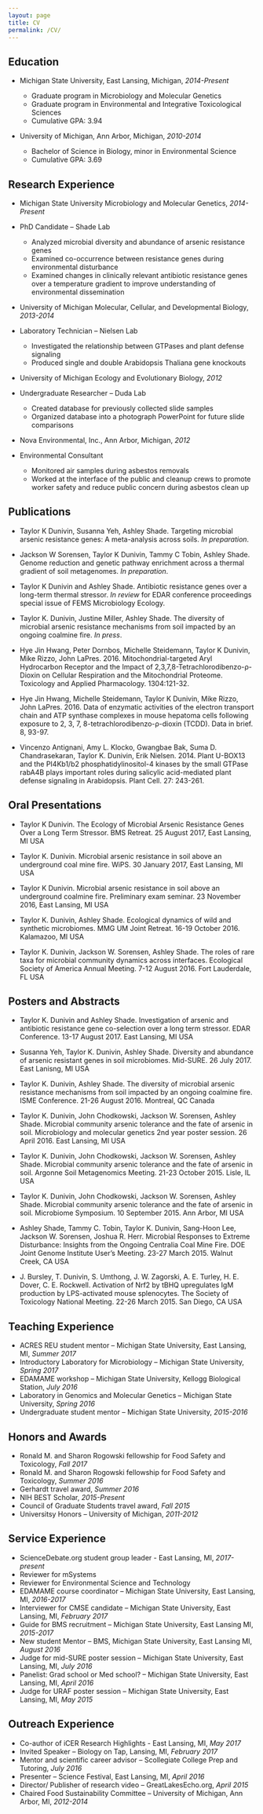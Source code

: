 ```yaml
---
layout: page
title: CV
permalink: /CV/
---
```


## Education
* Michigan State University, East Lansing, Michigan,			                                               _2014-Present_
  * Graduate program in Microbiology and Molecular Genetics
  * Graduate program in Environmental and Integrative Toxicological Sciences
  * Cumulative GPA: 3.94

* University of Michigan, Ann Arbor, Michigan,	 	                                    _2010-2014_
  * Bachelor of Science in Biology, minor in Environmental Science
  * Cumulative GPA: 3.69


## __Research Experience__
* Michigan State University Microbiology and Molecular Genetics,                                       _2014-Present_
* PhD Candidate – Shade Lab
  *	Analyzed microbial diversity and abundance of arsenic resistance genes
  *	Examined co-occurrence between resistance genes during environmental disturbance
  * Examined changes in clinically relevant antibiotic resistance genes over a temperature gradient to improve understanding of environmental dissemination 


* University of Michigan Molecular, Cellular, and Developmental Biology,                             _2013-2014_
* Laboratory Technician – Nielsen Lab
  *	Investigated the relationship between GTPases and plant defense signaling
  * Produced single and double Arabidopsis Thaliana gene knockouts

* University of Michigan Ecology and Evolutionary Biology,                                                     _2012_
* Undergraduate Researcher – Duda Lab
  *	Created database for previously collected slide samples
  *	Organized database into a photograph PowerPoint for future slide comparisons

* Nova Environmental, Inc., Ann Arbor, Michigan,                                                                       _2012_
* Environmental Consultant
  *	Monitored air samples during asbestos removals
  * Worked at the interface of the public and cleanup crews to promote worker safety and reduce public concern during asbestos clean up
  

## Publications
* Taylor K Dunivin, Susanna Yeh, Ashley Shade. Targeting microbial arsenic resistance genes: A meta-analysis across soils. _In preparation_.

* Jackson W Sorensen, Taylor K Dunivin, Tammy C Tobin, Ashley Shade. Genome reduction and genetic pathway enrichment across a thermal gradient of soil metagenomes. _In preparation_.

* Taylor K Dunivin and Ashley Shade. Antibiotic resistance genes over a long-term thermal stressor. _In review_ for EDAR conference proceedings special issue of FEMS Microbiology Ecology.

* Taylor K. Dunivin, Justine Miller, Ashley Shade. The diversity of microbial arsenic resistance mechanisms from soil impacted by an ongoing coalmine fire. _In press_.

* Hye Jin Hwang, Peter Dornbos, Michelle Steidemann, Taylor K Dunivin, Mike Rizzo, John LaPres. 2016. Mitochondrial-targeted Aryl Hydrocarbon Receptor and the Impact of 2,3,7,8-Tetrachlorodibenzo-ρ-Dioxin on Cellular Respiration and the Mitochondrial Proteome. Toxicology and Applied Pharmacology. 1304:121-32.

* Hye Jin Hwang, Michelle Steidemann, Taylor K Dunivin, Mike Rizzo, John LaPres. 2016. Data of enzymatic activities of the electron transport chain and ATP synthase complexes in mouse hepatoma cells following exposure to 2, 3, 7, 8-tetrachlorodibenzo-ρ-dioxin (TCDD). Data in brief. 8, 93-97. 

* Vincenzo Antignani, Amy L. Klocko, Gwangbae Bak, Suma D. Chandrasekaran, Taylor K. Dunivin, Erik Nielsen. 2014. Plant U-BOX13 and the PI4Kb1/b2 phosphatidylinositol-4 kinases by the small GTPase rabA4B plays important roles during salicylic acid-mediated plant defense signaling in Arabidopsis. Plant Cell. 27: 243-261.


## __Oral Presentations__
* Taylor K Dunivin. The Ecology of Microbial Arsenic Resistance Genes Over a Long Term Stressor. BMS Retreat. 25 August 2017, East Lansing, MI USA

* Taylor K. Dunivin. Microbial arsenic resistance in soil above an underground coal mine fire. WiPS. 30 January 2017, East Lansing, MI USA

* Taylor K Dunivin. Microbial arsenic resistance in soil above an underground coalmine fire. Preliminary exam seminar. 23 November 2016, East Lansing, MI USA

* Taylor K. Dunivin, Ashley Shade. Ecological dynamics of wild and synthetic microbiomes. MMG UM Joint Retreat. 16-19 October 2016. Kalamazoo, MI USA

* Taylor K. Dunivin, Jackson W. Sorensen, Ashley Shade. The roles of rare taxa for microbial community dynamics across interfaces. Ecological Society of America Annual Meeting. 7-12 August 2016. Fort Lauderdale, FL USA


## __Posters and Abstracts__
* Taylor K. Dunivin and Ashley Shade. Investigation of arsenic and antibiotic resistance gene co-selection over a long term stressor. EDAR Conference. 13-17 August 2017. East Lansing, MI USA

* Susanna Yeh, Taylor K. Dunivin,  Ashley Shade. Diversity and abundance of arsenic resistant genes in soil microbiomes. Mid-SURE. 26 July 2017. East Lanisng, MI USA

* Taylor K. Dunivin, Ashley Shade. The diversity of microbial arsenic resistance mechanisms from soil impacted by an ongoing coalmine fire. ISME Conference. 21-26 August 2016. Montreal, QC Canada

* Taylor K. Dunivin, John Chodkowski, Jackson W. Sorensen, Ashley Shade. Microbial community arsenic tolerance and the fate of arsenic in soil. Microbiology and molecular genetics 2nd year poster session. 26 April 2016. East Lansing, MI USA

* Taylor K. Dunivin, John Chodkowski, Jackson W. Sorensen, Ashley Shade. Microbial community arsenic tolerance and the fate of arsenic in soil. Argonne Soil Metagenomics Meeting. 21-23 October 2015. Lisle, IL USA

* Taylor K. Dunivin, John Chodkowski, Jackson W. Sorensen, Ashley Shade. Microbial community arsenic tolerance and the fate of arsenic in soil. Microbiome Symposium. 10 September 2015. Ann Arbor, MI USA

* Ashley Shade, Tammy C. Tobin, Taylor K. Dunivin, Sang-Hoon Lee, Jackson W. Sorensen, Joshua R. Herr.  Microbial Responses to Extreme Disturbance:  Insights from the Ongoing Centralia Coal Mine Fire.  DOE Joint Genome Institute User’s Meeting.  23-27 March 2015. Walnut Creek, CA USA

* J. Bursley, T. Dunivin, S. Umthong, J. W. Zagorski, A. E. Turley, H. E. Dover, C. E. Rockwell. Activation of Nrf2 by tBHQ upregulates IgM production by LPS-activated mouse splenocytes. The Society of Toxicology National Meeting. 22-26 March 2015. San Diego, CA USA 

## __Teaching Experience__
* ACRES REU student mentor – Michigan State University, East Lansing, MI,			          _Summer 2017_
*	Introductory Laboratory for Microbiology – Michigan State University,                _Spring 2017_
*	EDAMAME workshop – Michigan State University, Kellogg Biological Station,          _July 2016_
*	Laboratory in Genomics and Molecular Genetics – Michigan State University,        _Spring 2016_
*	Undergraduate student mentor – Michigan State University, 		          _2015-2016_

## __Honors and Awards__
*	Ronald M. and Sharon Rogowski fellowship for Food Safety and Toxicology,	                                    _Fall 2017_
*	Ronald M. and Sharon Rogowski fellowship for Food Safety and Toxicology,	                                    _Summer 2016_
*	Gerhardt travel award,					  			                       _Summer 2016_
*	NIH BEST Scholar,									                       _2015-Present_
*	Council of Graduate Students travel award,							          _Fall 2015_
*	Universitsy Honors – University of Michigan,						                       _2011-2012_

## __Service Experience__
* ScienceDebate.org student group leader - East Lansing, MI,          		         _2017-present_
* Reviewer for mSystems
* Reviewer for Environmental Science and Technology
*	EDAMAME course coordinator – Michigan State University, East Lansing, MI,          		         _2016-2017_
*	Interviewer for CMSE candidate – Michigan State University, East Lansing, MI,                                _February 2017_
*	Guide for BMS recruitment – Michigan State University, East Lansing MI,                                        _2015-2017_
*	New student Mentor – BMS, Michigan State University, East Lansing MI,                                            _August 2016_
*	Judge for mid-SURE poster session – Michigan State University, East Lansing, MI,		         _July 2016_
*	Panelist: Grad school or Med school? – Michigan State University, East Lansing, MI,                     _April 2016_
*	Judge for URAF poster session – Michigan State University, East Lansing, MI,			         _May 2015_

## __Outreach Experience__
* Co-author of iCER Research Highlights - East Lansing, MI,							          _May 2017_
*	Invited Speaker – Biology on Tap, Lansing, MI,							          _February 2017_
*	Mentor and scientific career advisor – Scollegiate College Prep and Tutoring,	          _July 2016_
*	Presenter – Science Festival, East Lansing, MI,							          _April 2016_
*	Director/ Publisher of research video – GreatLakesEcho.org,      _April 2015_
*	Chaired Food Sustainability Committee – University of Michigan, Ann Arbor, MI,		          _2012-2014_




